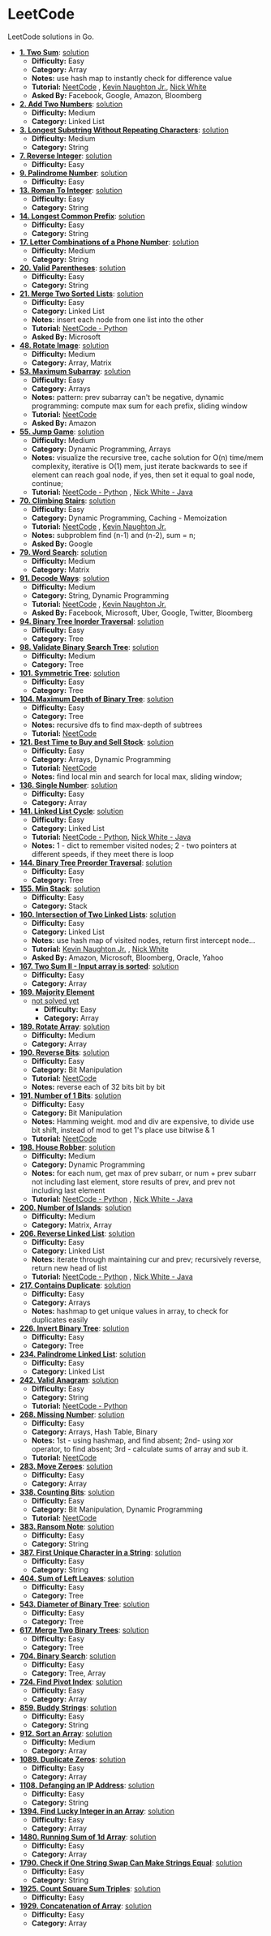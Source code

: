 # LeetCode

LeetCode solutions in Go.

- **[1. Two Sum](https://leetcode.com/problems/two-sum/)**: [solution](https://github.com/rorua/leetcode_go/blob/master/1_two_sum/two_sum.go)
    - **Difficulty:** Easy
    - **Category:** Array
    - **Notes:** use hash map to instantly check for difference value
    - **Tutorial:** [NeetCode](https://youtu.be/KLlXCFG5TnA)
      , [Kevin Naughton Jr.](https://www.youtube.com/watch?v=Aql6zHkONek), [Nick White
      ](https://www.youtube.com/watch?v=BoHO04xVeU0)
    - **Asked By:** Facebook, Google, Amazon, Bloomberg
- **[2. Add Two Numbers](https://leetcode.com/problems/add-two-numbers/)**: [solution](https://github.com/rorua/leetcode_go/blob/master/2_add_two_numbers/main.go)
    - **Difficulty:** Medium
    - **Category:** Linked List
- **[3. Longest Substring Without Repeating Characters](https://leetcode.com/problems/longest-substring-without-repeating-characters/)**: [solution](https://github.com/rorua/leetcode_go/blob/master/3_longest_substring_without_repeating_characters/main.go)
    - **Difficulty:** Medium
    - **Category:** String
- **[7. Reverse Integer](https://leetcode.com/problems/reverse-integer/)**: [solution](https://github.com/rorua/leetcode_go/blob/master/7_reverse_integer/reverse_integer.go)
    - **Difficulty:** Easy
- **[9. Palindrome Number](https://leetcode.com/problems/palindrome-number/)**: [solution](https://github.com/rorua/leetcode_go/blob/master/9_palindrome_number/palindrome_number.go)
    - **Difficulty:** Easy
- **[13. Roman To Integer](https://leetcode.com/problems/roman-to-integer/)**: [solution](https://github.com/rorua/leetcode_go/blob/master/13_roman_to_integer/roman_to_integer.go)
    - **Difficulty:** Easy
    - **Category:** String
- **[14. Longest Common Prefix](https://leetcode.com/problems/longest-common-prefix/)**: [solution](https://github.com/rorua/leetcode_go/blob/master/14_longest_common_prefix/longest_common_prefix.go)
    - **Difficulty:** Easy
    - **Category:** String
- **[17. Letter Combinations of a Phone Number](https://leetcode.com/problems/letter-combinations-of-a-phone-number/)**: [solution](https://github.com/rorua/leetcode_go/blob/master/17_letter_combinations_of_a_phone_number/letter_combinations_of_a_phone_number.go)
    - **Difficulty:** Medium
    - **Category:** String
- **[20. Valid Parentheses](https://leetcode.com/problems/valid-parentheses/)**: [solution](https://github.com/rorua/leetcode_go/blob/master/20_valid_parentheses/valid_parentheses.go)
    - **Difficulty:** Easy
    - **Category:** String
- **[21. Merge Two Sorted Lists](https://leetcode.com/problems/merge-two-sorted-lists/)**: [solution](https://github.com/rorua/leetcode_go/blob/master/21_merge_two_sorted_lists/merge_two_sorted_lists.go)
    - **Difficulty:** Easy
    - **Category:** Linked List
    - **Notes:** insert each node from one list into the other
    - **Tutorial:** [NeetCode - Python](https://www.youtube.com/watch?v=XIdigk956u0)
    - **Asked By:** Microsoft
- **[48. Rotate Image](https://leetcode.com/problems/rotate-image/)**: [solution](https://github.com/rorua/leetcode_go/blob/master/48_rotate_image/rotate_image.go)
    - **Difficulty:** Medium
    - **Category:** Array, Matrix
- **[53. Maximum Subarray](https://leetcode.com/problems/maximum-subarray/)**: [solution](https://github.com/rorua/leetcode_go/blob/master/53_maximum_subarray/maximum_subarray.go)
    - **Difficulty:** Easy
    - **Category:** Arrays
    - **Notes:** pattern: prev subarray can't be negative, dynamic programming: compute max sum for each prefix, sliding
      window
    - **Tutorial:** [NeetCode](https://www.youtube.com/watch?v=5WZl3MMT0Eg)
    - **Asked By:** Amazon
- **[55. Jump Game](https://leetcode.com/problems/maximum-subarray/)**: [solution](https://github.com/rorua/leetcode_go/blob/master/55_jump_game/jump_game.go)
    - **Difficulty:** Medium
    - **Category:** Dynamic Programming, Arrays
    - **Notes:** visualize the recursive tree, cache solution for O(n) time/mem complexity, iterative is O(1) mem, just
      iterate backwards to see if element can reach goal node, if yes, then set it equal to goal node, continue;
    - **Tutorial:** [NeetCode - Python](https://www.youtube.com/watch?v=Yan0cv2cLy8)
      , [Nick White - Java](https://www.youtube.com/watch?v=Zb4eRjuPHbM)
- **[70. Climbing Stairs](https://leetcode.com/problems/climbing-stairs/)**: [solution](https://github.com/rorua/leetcode_go/blob/master/70_climbing_stairs/climbing_stairs.go)
    - **Difficulty:** Easy
    - **Category:** Dynamic Programming, Caching - Memoization
    - **Tutorial:** [NeetCode](https://youtu.be/Y0lT9Fck7qI)
      , [Kevin Naughton Jr.](https://www.youtube.com/watch?v=uHAToNgAPaM)
    - **Notes:** subproblem find (n-1) and (n-2), sum = n;
    - **Asked By:** Google
- **[79. Word Search](https://leetcode.com/problems/word-search/)**: [solution](https://github.com/rorua/leetcode_go/blob/master/79_word_search/79_word_search.go)
    - **Difficulty:** Medium
    - **Category:** Matrix
- **[91. Decode Ways](https://leetcode.com/problems/decode-ways/)**: [solution](https://github.com/rorua/leetcode_go/blob/master/)
    - **Difficulty:** Medium
    - **Category:** String, Dynamic Programming
    - **Tutorial:** [NeetCode](https://www.youtube.com/watch?v=6aEyTjOwlJU)
      , [Kevin Naughton Jr.](https://www.youtube.com/watch?v=cQX3yHS0cLo)
    - **Asked By:** Facebook, Microsoft, Uber, Google, Twitter, Bloomberg
- **[94. Binary Tree Inorder Traversal](https://leetcode.com/problems/binary-tree-inorder-traversal/)**: [solution](https://github.com/rorua/leetcode_go/blob/master/94_binary_tree_inorder_traversal/binary_tree_inorder_traversal.go)
    - **Difficulty:** Easy
    - **Category:** Tree
- **[98. Validate Binary Search Tree](https://leetcode.com/problems/validate-binary-search-tree/)**: [solution](https://github.com/rorua/leetcode_go/blob/master/98_validate_binary_search_tree/validate_binary_search_tree.go)
    - **Difficulty:** Medium
    - **Category:** Tree
- **[101. Symmetric Tree](https://leetcode.com/problems/symmetric-tree/)**: [solution](https://github.com/rorua/leetcode_go/blob/master/101_symmetric_tree/symmetric_tree.go)
    - **Difficulty:** Easy
    - **Category:** Tree
- **[104. Maximum Depth of Binary Tree](https://leetcode.com/problems/maximum-depth-of-binary-tree/)**: [solution](https://github.com/rorua/leetcode_go/blob/master/104_max_depth_of_binary_tree/max_depth_of_binary_tree.go)
    - **Difficulty:** Easy
    - **Category:** Tree
    - **Notes:** recursive dfs to find max-depth of subtrees
    - **Tutorial:** [NeetCode](https://www.youtube.com/watch?v=hTM3phVI6YQ)
- **[121. Best Time to Buy and Sell Stock](https://leetcode.com/problems/best-time-to-buy-and-sell-stock)**: [solution](https://github.com/rorua/leetcode_go/blob/master/121_best_time_to_buy_sell_stock/best_time_to_buy_sell_stock.go)
    - **Difficulty:** Easy
    - **Category:** Arrays, Dynamic Programming
    - **Tutorial:** [NeetCode](https://youtu.be/1pkOgXD63yU)
    - **Notes:** find local min and search for local max, sliding window;
- **[136. Single Number](https://leetcode.com/problems/single-number/)**: [solution](https://github.com/rorua/leetcode_go/blob/master/136_single_number/single_number.go)
    - **Difficulty:** Easy
    - **Category:** Array
- **[141. Linked List Cycle](https://leetcode.com/problems/linked-list-cycle/)**: [solution](https://github.com/rorua/leetcode_go/blob/master/141_linked_list_cycle/linked_list_cycle.go)
    - **Difficulty:** Easy
    - **Category:** Linked List
    - **Tutorial:** [NeetCode - Python](https://www.youtube.com/watch?v=gBTe7lFR3vc), [Nick White - Java](https://www.youtube.com/watch?v=6OrZ4wAy4uE)
    - **Notes:** 1 - dict to remember visited nodes; 2 - two pointers at different speeds, if they meet there is loop
- **[144. Binary Tree Preorder Traversal](https://leetcode.com/problems/binary-tree-preorder-traversal/)**: [solution](https://github.com/rorua/leetcode_go/blob/master/144_binary_tree_preorder_traversal/binary_tree_preorder_traversal.go)
    - **Difficulty:** Easy
    - **Category:** Tree
- **[155. Min Stack](https://leetcode.com/problems/min-stack/)**: [solution](https://github.com/rorua/leetcode_go/blob/master/155_min_stack/min_stack.go)
    - **Difficulty**: Easy
    - **Category:** Stack
- **[160. Intersection of Two Linked Lists](https://leetcode.com/problems/intersection-of-two-linked-lists/)**: [solution](https://github.com/rorua/leetcode_go/blob/master/160_intersection_of_two_linked_lists/intersection_of_two_linked_lists.go)
    - **Difficulty:** Easy
    - **Category:** Linked List
    - **Notes:** use hash map of visited nodes, return first intercept node...
    - **Tutorial:** [Kevin Naughton Jr.](https://www.youtube.com/watch?v=CPXIkMWNn5Q)
      , [Nick White](https://www.youtube.com/watch?v=IpBfg9d4dmQ)
    - **Asked By:** Amazon, Microsoft, Bloomberg, Oracle, Yahoo
- **[167. Two Sum II - Input array is sorted](https://leetcode.com/problems/two-sum-ii-input-array-is-sorted/)**: [solution](https://github.com/rorua/leetcode_go/blob/master/167_two_sum_2/two_sum_2.go)
    - **Difficulty:** Easy
    - **Category:** Array
- **[169. Majority Element](https://leetcode.com/problems/majority-element/)**
    - [not solved yet](https://github.com/rorua/leetcode_go/blob/master/169_majority_element/majority_element.go)
        - **Difficulty:** Easy
        - **Category:** Array
- **[189. Rotate Array](https://leetcode.com/problems/rotate-array/)**: [solution](https://github.com/rorua/leetcode_go/blob/master/189_rotate_array/rotate_array.go)
    - **Difficulty:** Medium
    - **Category:** Array
- **[190. Reverse Bits](https://leetcode.com/problems/reverse-bits/)**: [solution](https://github.com/rorua/leetcode_go/blob/master/190_reverse_bits/reverse_bits.go)
    - **Difficulty:** Easy
    - **Category:** Bit Manipulation
    - **Tutorial:** [NeetCode](https://www.youtube.com/watch?v=UcoN6UjAI64)
    - **Notes:** reverse each of 32 bits bit by bit
- **[191. Number of 1 Bits](https://leetcode.com/problems/number-of-1-bits/)**: [solution](https://github.com/rorua/leetcode_go/blob/master/191_number_of_1_bits/number_of_1_bits.go)
    - **Difficulty:** Easy
    - **Category:** Bit Manipulation
    - **Notes:** Hamming weight. mod and div are expensive, to divide use bit shift, instead of mod to get 1's place use
      bitwise & 1
    - **Tutorial:** [NeetCode](https://www.youtube.com/watch?v=5Km3utixwZs)
- **[198. House Robber](https://leetcode.com/problems/house-robber/)**: [solution](https://github.com/rorua/leetcode_go/blob/master/198_house_robber/house_robber.go)
    - **Difficulty:** Medium
    - **Category:** Dynamic Programming
    - **Notes:** for each num, get max of prev subarr, or num + prev subarr not including last element, store results of
      prev, and prev not including last element
    - **Tutorial:** [NeetCode - Python](https://www.youtube.com/watch?v=73r3KWiEvyk)
      , [Nick White - Java](https://www.youtube.com/watch?v=ZwDDLAeeBM0)
- **[200. Number of Islands](https://leetcode.com/problems/number-of-islands/)**: [solution](https://github.com/rorua/leetcode_go/blob/master/200_number_of_islands/number_of_islands.go)
    - **Difficulty:** Medium
    - **Category:** Matrix, Array
- **[206. Reverse Linked List](https://leetcode.com/problems/reverse-linked-list/)**: [solution](https://github.com/rorua/leetcode_go/blob/master/206_reverse_linked_list/reverse_linked_list.go)
    - **Difficulty:** Easy
    - **Category:** Linked List
    - **Notes:** iterate through maintaining cur and prev; recursively reverse, return new head of list
    - **Tutorial:** [NeetCode - Python](https://www.youtube.com/watch?v=G0_I-ZF0S38)
      , [Nick White - Java](https://www.youtube.com/watch?v=NhapasNIKuQ)
- **[217. Contains Duplicate](https://leetcode.com/problems/contains-duplicate/)**: [solution](https://github.com/rorua/leetcode_go/blob/master/217_contains_duplicate/contains_duplicate.go)
    - **Difficulty:** Easy
    - **Category:** Arrays
    - **Notes:** hashmap to get unique values in array, to check for duplicates easily
- **[226. Invert Binary Tree](https://leetcode.com/problems/invert-binary-tree/)**: [solution](https://github.com/rorua/leetcode_go/blob/master/226_invert_binary_tree/invert_binary_tree.go)
    - **Difficulty:** Easy
    - **Category:** Tree
- **[234. Palindrome Linked List](https://leetcode.com/problems/palindrome-linked-list/)**: [solution](https://github.com/rorua/leetcode_go/blob/master/234_palindrome_linked_list/palindrome_linked_list.go)
    - **Difficulty:** Easy
    - **Category:** Linked List
- **[242. Valid Anagram](https://leetcode.com/problems/valid-anagram/)**: [solution](https://github.com/rorua/leetcode_go/blob/master/242_valid_anagram/valid_anagram.go)
    - **Difficulty:** Easy
    - **Category:** String
    - **Tutorial:** [NeetCode - Python](https://www.youtube.com/watch?v=9UtInBqnCgA)
- **[268. Missing Number](https://leetcode.com/problems/missing-number/)**: [solution](https://github.com/rorua/leetcode_go/blob/master/268_missing_number/missing_number.go)
    - **Difficulty:** Easy
    - **Category:** Arrays, Hash Table, Binary
    - **Notes:** 1st - using hashmap, and find absent; 2nd- using xor operator, to find absent; 3rd - calculate sums of
      array and sub it.
    - **Tutorial:** [NeetCode](https://www.youtube.com/watch?v=WnPLSRLSANE)
- **[283. Move Zeroes](https://leetcode.com/problems/move-zeroes/)**: [solution](https://github.com/rorua/leetcode_go/blob/master/283_move_zeroes/move_zeroes.go)
    - **Difficulty:** Easy
    - **Category:** Array
- **[338. Counting Bits](https://leetcode.com/problems/counting-bits/submissions/)**: [solution](https://github.com/rorua/leetcode_go/blob/master/338_counting_bits/counting_bits.go)
    - **Difficulty:** Easy
    - **Category:** Bit Manipulation, Dynamic Programming
    - **Tutorial:** [NeetCode](https://youtu.be/RyBM56RIWrM)
- **[383. Ransom Note](https://leetcode.com/problems/ransom-note/)**: [solution](https://github.com/rorua/leetcode_go/blob/master/383_ransom_note/ransom_note.go)
    - **Difficulty:** Easy
    - **Category:** String
- **[387. First Unique Character in a String](https://leetcode.com/problems/first-unique-character-in-a-string/)**: [solution](https://github.com/rorua/leetcode_go/blob/master/387_first_unique_character_in_a_string/first_unique_character_in_a_string.go)
    - **Difficulty:** Easy
    - **Category:** String
- **[404. Sum of Left Leaves](https://leetcode.com/problems/sum-of-left-leaves/)**: [solution](https://github.com/rorua/leetcode_go/blob/master/404_sum_of_left_leaves/sum_of_left_leaves.go)
    - **Difficulty:** Easy
    - **Category:** Tree
- **[543. Diameter of Binary Tree](https://leetcode.com/problems/diameter-of-binary-tree/)**: [solution](https://github.com/rorua/leetcode_go/blob/master/543_diameter_of_binary_tree/diameter_of_binary_tree.go)
    - **Difficulty:** Easy
    - **Category:** Tree
- **[617. Merge Two Binary Trees](https://leetcode.com/problems/merge-two-binary-trees/)**: [solution](https://github.com/rorua/leetcode_go/blob/master/617_merge_two_binary_trees/merge_two_binary_trees.go)
    - **Difficulty:** Easy
    - **Category:** Tree
- **[704. Binary Search](https://leetcode.com/problems/binary-search/)**: [solution](https://github.com/rorua/leetcode_go/blob/master/704_binary_search/binary_search.go)
    - **Difficulty:** Easy
    - **Category:** Tree, Array
- **[724. Find Pivot Index](https://leetcode.com/problems/find-pivot-index/)**: [solution](https://github.com/rorua/leetcode_go/blob/master/724_find_pivot_index/find_pivot_index.go)
    - **Difficulty:** Easy
    - **Category:** Array
- **[859. Buddy Strings](https://leetcode.com/problems/buddy-strings/)**: [solution](https://github.com/rorua/leetcode_go/blob/master/859_buddy_strings/buddy_strings.go)
    - **Difficulty:** Easy
    - **Category:** String
- **[912. Sort an Array](https://leetcode.com/problems/sort-an-array/)**: [solution](https://github.com/rorua/leetcode_go/blob/master/912_sort_an_array/sort_an_array.go)
    - **Difficulty:** Medium
    - **Category:** Array
- **[1089. Duplicate Zeros](https://leetcode.com/problems/duplicate-zeros/)**: [solution](https://github.com/rorua/leetcode_go/blob/master/1089_duplicate_zeros/duplicate_zeros.go)
    - **Difficulty:** Easy
    - **Category:** Array
- **[1108. Defanging an IP Address](https://leetcode.com/problems/defanging-an-ip-address/)**: [solution](https://github.com/rorua/leetcode_go/blob/master/1108_defanging_an_ip_address/defanging_an_ip_address.go)
    - **Difficulty:** Easy
    - **Category:** String
- **[1394. Find Lucky Integer in an Array](https://leetcode.com/problems/find-lucky-integer-in-an-array/)**: [solution](https://github.com/rorua/leetcode_go/blob/master/1394_find_lucky_integer/find_lucky_integer.go)
    - **Difficulty:** Easy
    - **Category:** Array
- **[1480. Running Sum of 1d Array](https://leetcode.com/problems/running-sum-of-1d-array/)**: [solution](https://github.com/rorua/leetcode_go/blob/master/1480_running_sum_of_1d_array/running_sum_of_1d_array.go)
    - **Difficulty:** Easy
    - **Category:** Array
- **[1790. Check if One String Swap Can Make Strings Equal](https://leetcode.com/problems/check-if-one-string-swap-can-make-strings-equal/)**: [solution](https://github.com/rorua/leetcode_go/blob/master/1790_check_if_one_string_swap_can_make_strings_equal/check_if_one_string_swap_can_make_strings_equal.go)
    - **Difficulty:** Easy
    - **Category:** String
- **[1925. Count Square Sum Triples](https://leetcode.com/problems/count-square-sum-triples/)**: [solution](https://github.com/rorua/leetcode_go/blob/master/1925_count_square_sum_triples/count_square_sum_triples.go)
    - **Difficulty:** Easy
- **[1929. Concatenation of Array](https://leetcode.com/problems/concatenation-of-array/)**: [solution](https://github.com/rorua/leetcode_go/blob/master/1929_concatenation_of_array/concatenation_of_array.go)
    - **Difficulty:** Easy
    - **Category:** Array